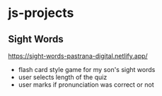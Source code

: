 # js-projects

## Sight Words
https://sight-words-pastrana-digital.netlify.app/
-   flash card style game for my son's sight words
-   user selects length of the quiz
-   user marks if pronunciation was correct or not
